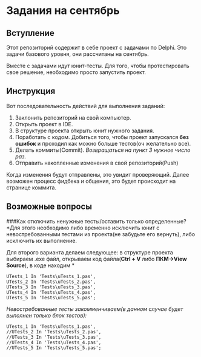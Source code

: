 # Задания на сентябрь
## Вступление
Этот репозиторий содержит в себе проект с задачами по Delphi. Это задачи базового уровня, они рассчитаны на сентябрь.

Вместе с задачами идут юнит-тесты. Для того, чтобы протестировать свое решение, необходимо просто запустить проект.
## Инструкция
Вот последовательность действий для выполнения заданий:

1. Заклонить репозиторий на свой компьютер.
1. Открыть проект в IDE.
1. В структуре проекта открыть юнит нужного задания.
1. Поработать с кодом. Добиться того, чтобы проект запускался **без ошибок** и проходил как можно больше тестов(оч желательно все).
1. Делать коммиты(Commit). *Возвращаться на пункт 3 нужное число раз.*
1. Отправить накопленные изменения в свой репозиторий(Push)

Когда  изменения будут отправлены, это увидит проверяющий. Далее возможен процесс фидбека и общения, это будет происходит на странице коммита.
## Возможные вопросы
###Как отключить ненужные тесты/оставить только определенные?
*Для этого необходимо либо временно исключить юнит с невостребованными тестами из проекта(не забудьте его вернуть), либо исключить их выполнение. 

Для второго варианта делаем следующее: в структуре проекта выбираем .exe файл, открываем код файла(**Ctrl + V** либо **ПКМ->View Source**), в коде находим *
    
	UTests_1 In 'Tests\uTests_1.pas',
    UTests_2 In 'Tests\uTests_2.pas',
    UTests_3 In 'Tests\uTests_3.pas',
    UTests_4 In 'Tests\uTests_4.pas',
    UTests_5 In 'Tests\uTests_5.pas';

*Невостребованные тесты закомменчиваем(в данном случае будет выполнен только блок тестов):*

    UTests_1 In 'Tests\uTests_1.pas',
    //UTests_2 In 'Tests\uTests_2.pas',
    //UTests_3 In 'Tests\uTests_3.pas',
    //UTests_4 In 'Tests\uTests_4.pas',
    //UTests_5 In 'Tests\uTests_5.pas';
